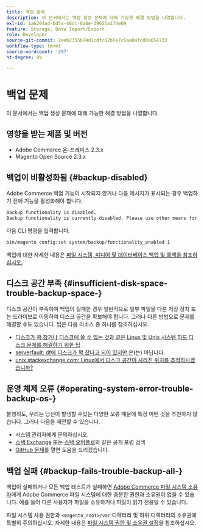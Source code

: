 ```yaml
---
title: 백업 문제
description: 이 문서에서는 백업 생성 문제에 대해 가능한 해결 방법을 나열합니다.
exl-id: 1a6204ad-bd5a-46dc-8a8e-39655a174e09
feature: Storage, Data Import/Export
role: Developer
source-git-commit: 2aeb2355b74d1cdfc62b5e7c5aa04fcd0a654733
workflow-type: tm+mt
source-wordcount: '297'
ht-degree: 0%

---
```


# 백업 문제

이 문서에서는 백업 생성 문제에 대해 가능한 해결 방법을 나열합니다.

## 영향을 받는 제품 및 버전

* Adobe Commerce 온-프레미스 2.3.x
* Magento Open Source 2.3.x

## 백업이 비활성화됨 {#backup-disabled}

Adobe Commerce 백업 기능이 시작되지 않거나 다음 메시지가 표시되는 경우 백업하기 전에 기능을 활성화해야 합니다.

```bash
Backup functionality is disabled.
Backup functionality is currently disabled. Please use other means for backups.
```

다음 CLI 명령을 입력합니다.

```bash
bin/magento config:set system/backup/functionality_enabled 1
```

백업에 대한 자세한 내용은 [파일 시스템, 미디어 및 데이터베이스 백업 및 롤백을 참조하십시오.](https://experienceleague.adobe.com/en/docs/commerce-operations/installation-guide/tutorials/backup)

## 디스크 공간 부족 {#insufficient-disk-space-trouble-backup-space-}

디스크 공간이 부족하여 백업이 실패한 경우 일반적으로 일부 파일을 다른 저장 장치 또는 드라이브로 이동하여 디스크 공간을 확보해야 합니다. 그러나 다른 방법으로 문제를 해결할 수도 있습니다. 팁은 다음 리소스 중 하나를 참조하십시오.

* [디스크가 꽉 찼거나 디스크에 쓸 수 없는 것과 같은 Linux 및 Unix 시스템 하드 디스크 문제를 해결하기 위한 팁](https://www.cyberciti.biz/datacenter/linux-unix-bsd-osx-cannot-write-to-hard-disk)
* [serverfault: df에 디스크가 꽉 찼다고 되어 있지만 ](https://serverfault.com/questions/315181/df-says-disk-is-full-but-it-is-not)은(는) 아닙니다.
* [unix.stackexchange.com: Linux에서 디스크 공간이 사라진 위치를 추적하시겠습니까?](https://unix.stackexchange.com/questions/125429/tracking-down-where-disk-space-has-gone-on-linux)

## 운영 체제 오류 {#operating-system-error-trouble-backup-os-}

불행히도, 우리는 당신이 발생할 수있는 다양한 오류 때문에 특정 어떤 것을 추천하지 않습니다. 그러나 다음을 제안할 수 있습니다.

* 시스템 관리자에게 문의하십시오.
* [스택 Exchange](https://unix.stackexchange.com) 또는 [스택 오버플로](https://stackoverflow.com)와 같은 공개 포럼 검색
* [GitHub 문제](https://github.com/magento/magento2/issues)를 열면 도움을 드리겠습니다.

## 백업 실패 {#backup-fails-trouble-backup-all-}

백업이 실패하거나 모든 백업 테스트가 실패하면 [Adobe Commerce 파일 시스템 소유자](https://experienceleague.adobe.com/en/docs/commerce-operations/installation-guide/prerequisites/file-system/overview)에게 Adobe Commerce 파일 시스템에 대한 충분한 권한과 소유권이 없을 수 있습니다. 예를 들어 다른 사용자가 파일을 소유하거나 파일이 읽기 전용일 수 있습니다.

파일 시스템 사용 권한과 `<magento_root>/var` 디렉터리 및 하위 디렉터리의 소유권에 특별히 주의하십시오. 자세한 내용은 [파일 시스템 권한 및 소유권 설정](https://experienceleague.adobe.com/en/docs/commerce-operations/installation-guide/prerequisites/file-system/configure-permissions)을 참조하십시오.
